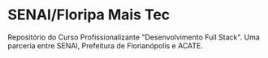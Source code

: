# SENAI/Floripa Mais Tec
Repositório do Curso Profissionalizante "Desenvolvimento Full Stack". Uma parceria entre SENAI, Prefeitura de Florianópolis e ACATE.
